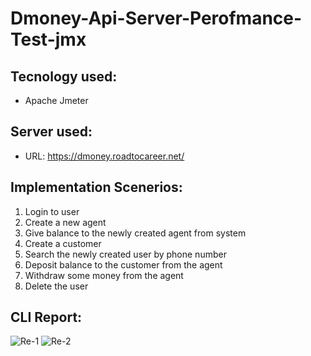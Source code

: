 # Dmoney-Api-Server-Perofmance-Test-jmx
## Tecnology used:
- Apache Jmeter

## Server used:
- URL: https://dmoney.roadtocareer.net/

## Implementation Scenerios:
1. Login to user
2. Create a new agent
3. Give balance to the newly created agent from system
4. Create a customer
5. Search the newly created user by phone number
6. Deposit balance to the customer from the agent
7. Withdraw some money from the agent
8. Delete the user

## CLI Report:
![Re-1](https://user-images.githubusercontent.com/123467715/216346560-435422fa-ad62-49ed-8c9a-e87e3b0ec689.PNG)
![Re-2](https://user-images.githubusercontent.com/123467715/216346657-9453e269-d396-410b-a8c6-aba294e95f06.PNG)


